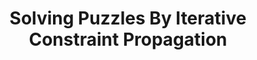 ---
layout: page
title: Solving Puzzles By Iterative Constraint Propagation
description: Sophie Legler, Fall 2023
importance: 2
category: bachelor project
---